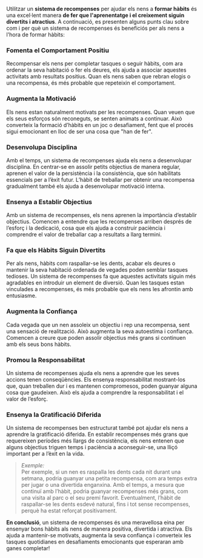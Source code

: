 Utilitzar un **sistema de recompenses** per ajudar els nens a **formar hàbits** és una excel·lent manera **de fer que l'aprenentatge i el creixement siguin divertits i atractius**. A continuació, es presenten alguns punts clau sobre com i per què un sistema de recompenses és beneficiós per als nens a l'hora de formar hàbits:

### Fomenta el Comportament Positiu

Recompensar els nens per completar tasques o seguir hàbits, com ara ordenar la seva habitació o fer els deures, els ajuda a associar aquestes activitats amb resultats positius. Quan els nens saben que rebran elogis o una recompensa, és més probable que repeteixin el comportament.

### Augmenta la Motivació

Els nens estan naturalment motivats per les recompenses. Quan veuen que els seus esforços són reconeguts, se senten animats a continuar. Això converteix la formació d’hàbits en un joc o desafiament, fent que el procés sigui emocionant en lloc de ser una cosa que "han de fer".

### Desenvolupa Disciplina

Amb el temps, un sistema de recompenses ajuda els nens a desenvolupar disciplina. En centrar-se en assolir petits objectius de manera regular, aprenen el valor de la persistència i la consistència, que són habilitats essencials per a l’èxit futur. L’hàbit de treballar per obtenir una recompensa gradualment també els ajuda a desenvolupar motivació interna.

### Ensenya a Establir Objectius

Amb un sistema de recompenses, els nens aprenen la importància d’establir objectius. Comencen a entendre que les recompenses arriben després de l’esforç i la dedicació, cosa que els ajuda a construir paciència i comprendre el valor de treballar cap a resultats a llarg termini.

### Fa que els Hàbits Siguin Divertits

Per als nens, hàbits com raspallar-se les dents, acabar els deures o mantenir la seva habitació ordenada de vegades poden semblar tasques tedioses. Un sistema de recompenses fa que aquestes activitats siguin més agradables en introduir un element de diversió. Quan les tasques estan vinculades a recompenses, és més probable que els nens les afrontin amb entusiasme.

### Augmenta la Confiança

Cada vegada que un nen assoleix un objectiu i rep una recompensa, sent una sensació de realització. Això augmenta la seva autoestima i confiança. Comencen a creure que poden assolir objectius més grans si continuen amb els seus bons hàbits.

### Promou la Responsabilitat

Un sistema de recompenses ajuda els nens a aprendre que les seves accions tenen conseqüències. Els ensenya responsabilitat mostrant-los que, quan treballen dur i es mantenen compromesos, poden guanyar alguna cosa que gaudeixen. Això els ajuda a comprendre la responsabilitat i el valor de l’esforç.

### Ensenya la Gratificació Diferida

Un sistema de recompenses ben estructurat també pot ajudar els nens a aprendre la gratificació diferida. En establir recompenses més grans que requereixen períodes més llargs de consistència, els nens entenen que alguns objectius triguen temps i paciència a aconseguir-se, una lliçó important per a l’èxit en la vida.

> _Exemple:_  
> Per exemple, si un nen es raspalla les dents cada nit durant una setmana, podria guanyar una petita recompensa, com ara temps extra per jugar o una divertida enganxina. Amb el temps, a mesura que continuï amb l’hàbit, podria guanyar recompenses més grans, com una visita al parc o el seu premi favorit. Eventualment, l’hàbit de raspallar-se les dents esdevé natural, fins i tot sense recompenses, perquè ha estat reforçat positivament.

**En conclusió**, un sistema de recompenses és una meravellosa eina per ensenyar bons hàbits als nens de manera positiva, divertida i atractiva. Els ajuda a mantenir-se motivats, augmenta la seva confiança i converteix les tasques quotidianes en desafiaments emocionants que esperaran amb ganes completar!
